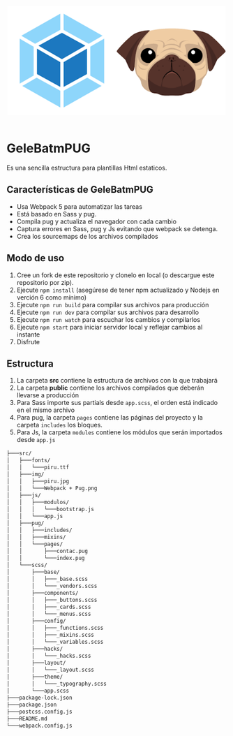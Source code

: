 <p align="center">
  <br>
  <img width="500" src="src/img/logo.png" alt="Webpack + pug">
  <br>
  <br>
</p>

# GeleBatmPUG

Es una sencilla  estructura para plantillas Html estaticos.

## Características de GeleBatmPUG

* Usa Webpack 5 para automatizar las tareas
* Está basado en Sass y pug.
* Compila pug y actualiza el navegador con cada cambio
* Captura errores en Sass, pug y Js evitando que webpack se detenga.
* Crea los sourcemaps de los archivos compilados

## Modo de uso

1. Cree un fork de este repositorio y clonelo en local (o descargue este repositorio por zip).
2. Ejecute `npm install` (asegúrese de tener npm actualizado y Nodejs en verción 6 como mínimo)
3. Ejecute `npm run build` para compilar sus archivos para producción
4. Ejecute `npm run dev` para compilar sus archivos para desarrollo
5. Ejecute `npm run watch` para escuchar los cambios y compilarlos
6. Ejecute `npm start` para iniciar servidor local y reflejar cambios al instante
7. Disfrute

## Estructura

1. La carpeta **src** contiene la estructura de archivos con la que trabajará
2. La carpeta **public** contiene los archivos compilados que deberán llevarse a producción
3. Para Sass importe sus partials desde `app.scss`, el orden está indicado en el mismo archivo
4. Para pug, la carpeta `pages` contiene las páginas del proyecto y la carpeta `includes` los bloques.
5. Para Js, la carpeta `modules` contiene los módulos que serán importados desde `app.js`

```
├───src/
│   ├───fonts/
│   │   └───piru.ttf
│   ├───img/
│   │   ├───piru.jpg
│   │   └───Webpack + Pug.png
│   ├───js/
│   │   ├───modulos/
│   │   │   └───bootstrap.js 
│   │   └───app.js
│   ├───pug/
│   │   ├───includes/
│   │   ├───mixins/
│   │   └───pages/
│   │       ├───contac.pug
│   │       └───index.pug
│   └───scss/
│       ├───base/
│       │   ├───_base.scss
│       │   └───_vendors.scss
│       ├───components/
│       │   ├───_buttons.scss
│       │   ├───_cards.scss
│       │   └───_menus.scss
│       ├───config/
│       │   ├───_functions.scss
│       │   ├───_mixins.scss
│       │   └───_variables.scss
│       ├───hacks/
│       │   └───_hacks.scss
│       ├───layout/
│       │   └───_layout.scss
│       ├───theme/
│       │   └───_typography.scss
│       └───app.scss
├───package-lock.json
├───package.json
├───postcss.config.js
├───README.md
└───webpack.config.js
```